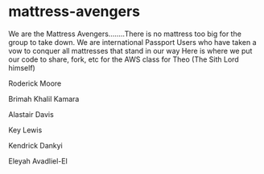 # mattress-avengers
We are the Mattress Avengers........There is no mattress too big for the group to take down.
We are international Passport Users who have taken a vow to conquer all mattresses that stand in our way
Here is where we put our code to share, fork, etc for the AWS class for Theo (The Sith Lord himself)

Roderick Moore

Brimah Khalil Kamara

Alastair Davis

Key Lewis

Kendrick Dankyi

Eleyah Avadliel-El
